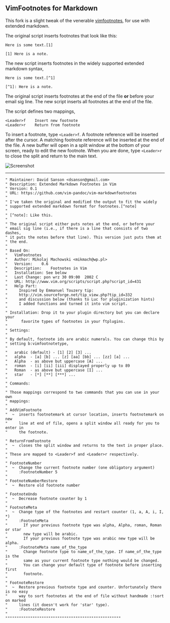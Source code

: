 ## VimFootnotes for Markdown

This fork is a slight tweak of the venerable [vimfootnotes][], for use
with extended markdown.

The original script inserts footnotes that look like this:

  [vimfootnotes]: http://www.vim.org/scripts/script.php?script_id=431

~~~
Here is some text.[1]

[1] Here is a note.
~~~

The new script inserts footnotes in the widely supported extended
markdown syntax,

~~~
Here is some text.[^1]

[^1]: Here is a note.
~~~

The original script inserts footnotes at the end of the file **or**
before your email sig line. The new script inserts all footnotes at the
end of the file.

The script defines two mappings, 

~~~
<Leader>f    Insert new footnote 
<Leader>r    Return from footnote
~~~

To insert a footnote, type `<Leader>f`. A footnote reference will be
inserted after the cursor. A matching footnote reference will be
inserted at the end of the file. A new buffer will open in a split
window at the bottom of your screen, ready to edit the new footnote.
When you are done, type `<Leader>r` to close the split and return to
the main text.

![Screenshot](https://raw.github.com/vim-pandoc/vim-markdownfootnotes/master/footnotes.png)

* * * * *
~~~
" Maintainer: David Sanson <dsanson@gmail.com>
" Description: Extended Markdown Footnotes in Vim
" Version: 0.1
" URL: https://github.com/vim-pandoc/vim-markdownfootnotes
"
" I've taken the original and modified the output to fit the widely 
" supported extended markdown format for footnotes.[^note]
"
" [^note]: Like this.
"
" The original script either puts notes at the end, or before your
" email sig line (i.e., if there is a line that consists of two dashes,
" it puts the notes before that line). This version just puts them at 
" the end.
"
" Based On:
"   VimFootnotes
"   Author:	Mikolaj Machowski <mikmach@wp.pl>
"   Version:	0.6
"   Description:	Footnotes in Vim
"   Installation: See below
"   Last Change: pon wrz 30 09:00  2002 C
"   URL: http://www.vim.org/scripts/script.php?script_id=431
"   Help Part:
"     Inspired by Emmanuel Touzery tip:
"     http://vim.sourceforge.net/tip_view.php?tip_id=332 
"     and discussion below (thanks to Luc for pluginization hints) 
"     I added functions and turned it into vim script.
"
" Installation: Drop it to your plugin directory but you can declare your
"      favorite types of footnotes in your ftplugins.
"
" Settings:
"
" By default, footnote ids are arabic numerals. You can change this by
" setting b:vimfootnotetype,
"
" 	arabic (default) - [1] [2] [3] ...
" 	alpha  - [a] [b] ... [z] [aa] [bb] ... [zz] [a] ...
"   Alpha  - as above but uppercase [A] ...
"   roman  - [i] [ii] [iii] displayed properly up to 89
"   Roman  - as above but uppercase [I] ... 
"   star   - [*] [**] [***] ...	
"
" Commands:
" 
" Those mappings correspond to two commands that you can use in your own
" mappings:
"
" AddVimFootnote
"  ~  inserts footnotemark at cursor location, inserts footnotemark on new 
"     line at end of file, opens a split window all ready for you to enter in
"     the footnote.

" ReturnFromFootnote
"  ~  closes the split window and returns to the text in proper place. 
"
" These are mapped to <Leader>f and <Leader>r respectively.
" 
" FootnoteNumber
"  ~  Change the current footnote number (one obligatory argument)
"     :FootnoteNumber 5	
"
" FootnoteNumberRestore
"  ~  Restore old footnote number  

" FootnoteUndo
"  ~  Decrease footnote counter by 1
" 
" FootnoteMeta
"  ~  Change type of the footnotes and restart counter (1, a, A, i, I, *)
" 	  :FootnoteMeta
" 		If your previous footnote type was alpha, Alpha, roman, Roman or star
" 		new type will be arabic.
" 		If your previous footnote type was arabic new type will be alpha.
" 	  :FootnoteMeta name_of_the_type
" 		Change footnote type to name_of_the_type. If name_of_the_type is the
" 		same as	your current footnote type nothing would be changed.
" 		You can change your default type of footnote before inserting first
" 		footnote.	
" 
" FootnoteRestore
"  ~  Restore previous footnote type and counter. Unfortunately there is no easy
" 	  way to sort footnotes at the end of file without handmade :!sort on marked
" 	  lines (it doesn't work for 'star' type).
" 	  :FootnoteRestore	
"
"""""""""""""""""""""""""""""""""""""""""""""""""""

